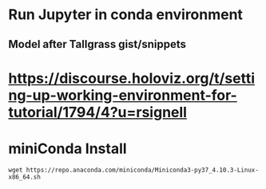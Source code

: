 # Run Jupyter in conda environment

## Model after Tallgrass gist/snippets

# https://discourse.holoviz.org/t/setting-up-working-environment-for-tutorial/1794/4?u=rsignell


# miniConda Install
```
wget https://repo.anaconda.com/miniconda/Miniconda3-py37_4.10.3-Linux-x86_64.sh
```
